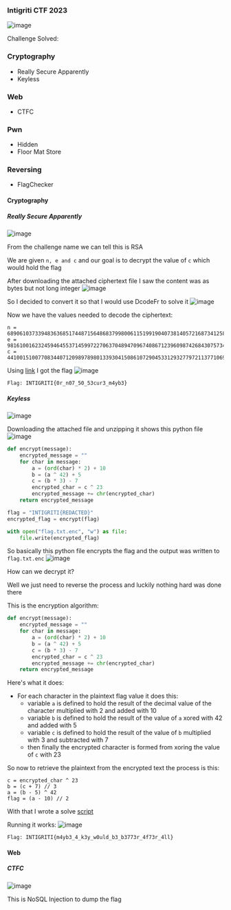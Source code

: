 <h3> Intigriti CTF 2023 </h3>

![image](https://github.com/h4ckyou/h4ckyou.github.io/assets/127159644/8b17fe9f-67ac-4be7-8ad3-e96f14932f99)

Challenge Solved:

### Cryptography
-  Really Secure Apparently
-  Keyless

### Web
- CTFC

### Pwn
- Hidden
- Floor Mat Store

### Reversing
- FlagChecker


#### Cryptography

##### Really Secure Apparently
![image](https://github.com/h4ckyou/h4ckyou.github.io/assets/127159644/f181b03b-f0d3-4cc6-8493-885cdf35c0a4)

From the challenge name we can tell this is RSA 

We are given `n, e and c` and our goal is to decrypt the value of `c` which would hold the flag

After downloading the attached ciphertext file I saw the content was as bytes but not long integer
![image](https://github.com/h4ckyou/h4ckyou.github.io/assets/127159644/76b6219d-abe4-455a-a712-f6094cd58fad)

So I decided to convert it so that I would use DcodeFr to solve it
![image](https://github.com/h4ckyou/h4ckyou.github.io/assets/127159644/bf4ee23b-4998-41dc-8ae9-4eb8a1c4c040)

Now we have the values needed to decode the ciphertext:

```
n = 689061037339483636851744871564868379980061151991904073814057216873412583484720768694905841053416938972235588548525570270575285633894975913717130070544407480547826227398039831409929129742007101671851757453656032161443946817685708282221883187089692065998793742064551244403369599965441075497085384181772038720949
e = 98161001623245946455371459972270637048947096740867123960987426843075734419854169415217693040603943985614577854750928453684840929755254248201161248375350238628917413291201125030514500977409961838501076015838508082749034318410808298025858181711613372870289482890074072555265382600388541381732534018133370862587
c = 441001510077083440712098978980133930415086107290453312932779721137710693129669898774537962879522006041519477907847531444975796042514212299155087533072902229706427765901890350700252954929903001909850453303487994374982644931473474420223319182460327997419996588889034403777436157228265528747769729921745312710652
```

Using [link](https://www.dcode.fr/chiffre-rsa) I got the flag
![image](https://github.com/h4ckyou/h4ckyou.github.io/assets/127159644/218f4606-5060-42e6-92ea-cf7f0c744ad8)

```
Flag: INTIGRITI{0r_n07_50_53cur3_m4yb3}
```

##### Keyless
![image](https://github.com/h4ckyou/h4ckyou.github.io/assets/127159644/fb3ac212-2408-4e63-aa14-b2dae187cd8b)

Downloading the attached file and unzipping it shows this python file
![image](https://github.com/h4ckyou/h4ckyou.github.io/assets/127159644/37117060-02d9-4b06-b6c1-e9ba5d8a164b)

```python
def encrypt(message):
    encrypted_message = ""
    for char in message:
        a = (ord(char) * 2) + 10
        b = (a ^ 42) + 5
        c = (b * 3) - 7
        encrypted_char = c ^ 23
        encrypted_message += chr(encrypted_char)
    return encrypted_message

flag = "INTIGRITI{REDACTED}"
encrypted_flag = encrypt(flag)

with open("flag.txt.enc", "w") as file:
    file.write(encrypted_flag)
```

So basically this python file encrypts the flag and the output was written to `flag.txt.enc`
![image](https://github.com/h4ckyou/h4ckyou.github.io/assets/127159644/c90681e2-9466-4bb1-b3bd-28a1b48f3271)

How can we decrypt it?

Well we just need to reverse the process and luckily nothing hard was done there

This is the encryption algorithm:

```python
def encrypt(message):
    encrypted_message = ""
    for char in message:
        a = (ord(char) * 2) + 10
        b = (a ^ 42) + 5
        c = (b * 3) - 7
        encrypted_char = c ^ 23
        encrypted_message += chr(encrypted_char)
    return encrypted_message
```

Here's what it does:
- For each character in the plaintext flag value it does this:
    - variable `a` is defined to hold the result of the decimal value of the character multiplied with 2 and added with 10
    - variable `b` is defined to hold the result of the value of `a` xored with 42 and added with 5
    - variable `c` is defined to hold the result of the value of `b` multiplied with 3 and subtracted with 7
    - then finally the encrypted character is formed from xoring the value of `c` with 23

So now to retrieve the plaintext from the encrypted text the process is this:

```
c = encrypted_char ^ 23
b = (c + 7) // 3
a = (b - 5) ^ 42
flag = (a - 10) // 2
```

With that I wrote a solve [script](https://github.com/h4ckyou/h4ckyou.github.io/blob/main/posts/ctf/intigriti23/keyless/solve.py)

Running it works:
![image](https://github.com/h4ckyou/h4ckyou.github.io/assets/127159644/02d47ab3-39fe-48ce-8bee-1bd5e3375a39)

```
Flag: INTIGRITI{m4yb3_4_k3y_w0uld_b3_b3773r_4f73r_4ll}
```

#### Web

##### CTFC
![image](https://github.com/h4ckyou/h4ckyou.github.io/assets/127159644/4b28656f-dad4-4300-937d-deb55298189a)

This is NoSQL Injection to dump the flag

























